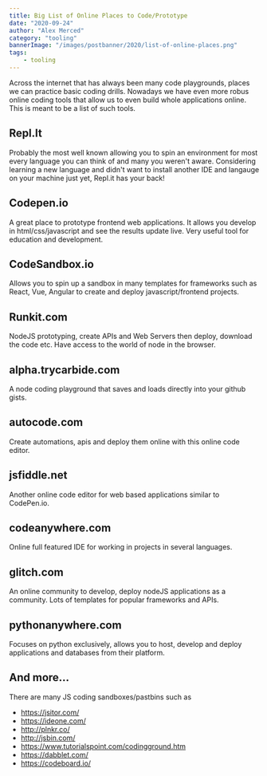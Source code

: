 ```yaml
---
title: Big List of Online Places to Code/Prototype
date: "2020-09-24"
author: "Alex Merced"
category: "tooling"
bannerImage: "/images/postbanner/2020/list-of-online-places.png"
tags:
    - tooling
---
```


Across the internet that has always been many code playgrounds, places we can practice basic coding drills. Nowadays we have even more robus online coding tools that allow us to even build whole applications online. This is meant to be a list of such tools.

## Repl.It

Probably the most well known allowing you to spin an environment for most every language you can think of and many you weren't aware. Considering learning a new language and didn't want to install another IDE and langauge on your machine just yet, Repl.it has your back!

## Codepen.io

A great place to prototype frontend web applications. It allows you develop in html/css/javascript and see the results update live. Very useful tool for education and development.

## CodeSandbox.io

Allows you to spin up a sandbox in many templates for frameworks such as React, Vue, Angular to create and deploy javascript/frontend projects.

## Runkit.com

NodeJS prototyping, create APIs and Web Servers then deploy, download the code etc. Have access to the world of node in the browser.

## alpha.trycarbide.com

A node coding playground that saves and loads directly into your github gists.

## autocode.com

Create automations, apis and deploy them online with this online code editor.

## jsfiddle.net

Another online code editor for web based applications similar to CodePen.io.

## codeanywhere.com

Online full featured IDE for working in projects in several languages.

## glitch.com

An online community to develop, deploy nodeJS applications as a community. Lots of templates for popular frameworks and APIs.

## pythonanywhere.com

Focuses on python exclusively, allows you to host, develop and deploy applications and databases from their platform.

## And more...

There are many JS coding sandboxes/pastbins such as 

- https://jsitor.com/
- https://ideone.com/
- http://plnkr.co/
- http://jsbin.com/
- https://www.tutorialspoint.com/codingground.htm
- https://dabblet.com/
- https://codeboard.io/